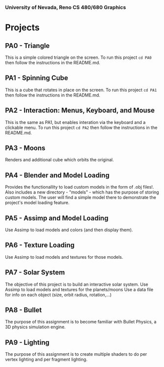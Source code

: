 ### University of Nevada, Reno CS 480/680 Graphics

# Projects

## PA0 - Triangle
This is a simple colored triangle on the screen. To run this project ```cd PA0``` then follow the instructions in the README.md.

## PA1 - Spinning Cube
This is a cube that rotates in place on the screen. To run this project ```cd PA1``` then follow the instructions in the README.md.

## PA2 - Interaction: Menus, Keyboard, and Mouse
This is the same as PA1, but enables interation via the keyboard and a clickable menu. To run this project ```cd PA2``` then follow the instructions in the README.md.

## PA3 - Moons
Renders and additional cube which orbits the original.

## PA4 - Blender and Model Loading
Provides the functionallity to load custom models in the form of .obj files!. Also includes a new directory - "models" - which has the purpose of storing custom models. The user will find a simple model there to demonstrate the project's model loading feature.

## PA5 - Assimp and Model Loading
Use Assimp to load models and colors (and then display them).

## PA6 - Texture Loading
Use Assimp to load models and textures for those models.

## PA7 - Solar System
The objective of this project is to build an interactive solar system. 
Use Assimp to load models and textures for the planets/moons 
Use a data file for info on each object (size, orbit radius, rotation,...) 

## PA8 - Bullet
The purpose of this assignment is to become familiar with Bullet Physics, a 3D physics simulation engine.

## PA9 - Lighting
The purpose of this assignment is to create multiple shaders to do per vertex lighting and per fragment lighting. 

